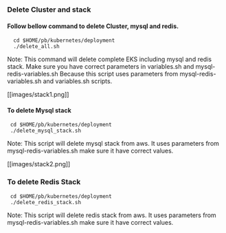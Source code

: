 ### Delete Cluster and stack

#### Follow bellow command to delete Cluster, mysql and redis.
      cd $HOME/pb/kubernetes/deployment
      ./delete_all.sh

Note: This command will delete complete EKS including mysql and redis stack. Make sure you have correct parameters in variables.sh and mysql-redis-variables.sh Because this script uses parameters from mysql-redis-variables.sh and variables.sh scripts.

[[images/stack1.png]]

 
#### To delete Mysql stack
     cd $HOME/pb/kubernetes/deployment
     ./delete_mysql_stack.sh 

Note: This script will delete mysql stack from aws. It uses parameters from mysql-redis-variables.sh make sure it have correct values. 

[[images/stack2.png]]

### To delete Redis Stack
     cd $HOME/pb/kubernetes/deployment
     ./delete_redis_stack.sh

Note: This script will delete redis stack from aws. It uses parameters from mysql-redis-variables.sh make sure it have correct values.